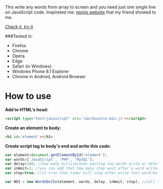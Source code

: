 This write any words from array to screen and you need just one single line on JavaScript code. 
Inspireted me: [npmjs website](https://www.npmjs.org/) that my friend showed to me.

[Check it, try it](http://molnarland.github.io/)

###Tested in:
- Firefox
- Chrome
- Opera
- Edge
- Safari (in Windows)
- Windows Phone 8.1 Explorer
- Chrome in Android, Android Browser

How to use
=========
**Add to HTML's head:**
```html
<script type="text/javascript" src='/wordsoutin.min.js'></script>
```

**Create an element to body:**
```html
<h1 id='element'></h1>
```

**Create script tag to body's end and write this code:**
```javascript
var element=document.getElementById('element');
var words=['JavaScript', 'PHP', 'MySQL'];
var delay=100; //how many milliseconds waiting two words write or delete between
var inWait=3; //you can add that how many step wait after a word writed (delay*inWait=how many milliseconds wait, so 100*3=300 ms wait)
var stop=true; //if true then timer will stop after write last word but if false then timer won't stop

var WOI = new WordsOutIn(element, words, delay, inWait, stop); //call this object and running :)
```
